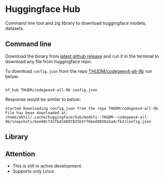 # Huggingface Hub

Command line tool and zig library to download huggingface models, datasets.


## Command line
Download the binary from  [latest github release](https://github.com/akhildevelops/wisdom/releases/latest) and run it in the terminal to download any file from huggingface repo.

To download `config.json` from the repo [THUDM/codegeex4-all-9b](https://huggingface.co/THUDM/codegeex4-all-9b) run below:
```shell

hf_hub THUDM/codegeex4-all-9b config.json

```
Response would be similar to below:
```shell
Started Downloading config.json from the repo THUDM/codegeex4-all-9b
File has been downloaded at: /home/akhil/.cache/huggingface/hub/models--THUDM--codegeex4-all-9b/snapshots/6ee90cf42fbd24807825b5ff6bed9830a5a4cfb2/config.json
```


## Library



## Attention
- This is still in active development.
- Supports only Linux